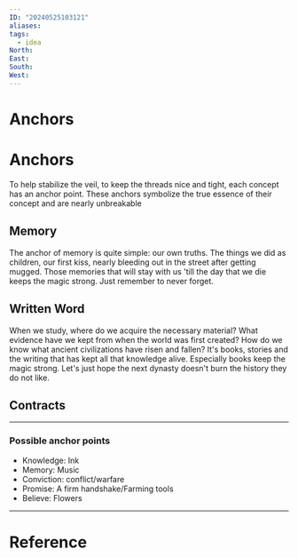 ```yaml
---
ID: "20240525103121"
aliases: 
tags:
  - idea
North: 
East: 
South: 
West:
---
```

# Anchors

# Anchors

To help stabilize the veil, to keep the threads nice and tight, each concept has an anchor point. These anchors symbolize the true essence of their concept and are nearly unbreakable

## Memory

The anchor of memory is quite simple: our own truths. The things we did as children, our first kiss, nearly bleeding out in the street after getting mugged. Those memories that will stay with us 'till the day that we die keeps the magic strong. Just remember to never forget.

## Written Word

When we study, where do we acquire the necessary material? What evidence have we kept from when the world was first created? How do we know what ancient civilizations have risen and fallen? It's books, stories and the writing that has kept all that knowledge alive. Especially books keep the magic strong. Let's just hope the next dynasty doesn't burn the history they do not like.

## Contracts

---
### Possible anchor points
- Knowledge: Ink
- Memory: Music
- Conviction: conflict/warfare
- Promise: A firm handshake/Farming tools
- Believe: Flowers

---

# Reference